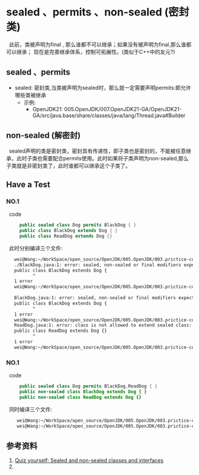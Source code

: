 # sealed 、permits 、non-sealed (密封类)
&nbsp;&nbsp;此前，类被声明为final , 那么谁都不可以继承；如果没有被声明为final,那么谁都可以继承； 现在是完善继承体系，控制可拓展性。(类似于C++中的友元?)

## sealed 、permits
+ sealed: 密封类,当类被声明为sealed时，那么就一定需要声明permits:即允许哪些类被继承
  + 示例:
     - OpenJDK21: 005.OpenJDK/007.OpenJDK21-GA/OpenJDK21-GA/src/java.base/share/classes/java/lang/Thread.java#Builder

## non-sealed (解密封)
&nbsp;&nbsp;sealed声明的类是密封类，密封具有传递性，即子类也是密封的，不能被任意继承，此时子类也需要配合permits使用。此时如果将子类声明为non-sealed,那么子类就是非密封类了，此时谁都可以继承这个子类了。

## Have a Test
### NO.1
&nbsp;&nbsp;code
```java
     public sealed class Dog permits BlackDog { }
     public class BlackDog extends Dog { }
     public class ReadDog extends Dog {}
```
&nbsp;&nbsp;此时分别编译三个文件:
```txt
   wei@Wang:~/WorkSpace/open_source/OpenJDK/005.OpenJDK/003.prictice-code/sealed-key-word$ ../../007.OpenJDK21-GA/OpenJDK21-GA/build/linux-x86_64-server-slowdebug/jdk/bin/javac Dog.java 
   ./BlackDog.java:1: error: sealed, non-sealed or final modifiers expected
   public class BlackDog extends Dog {
          ^
   1 error
   wei@Wang:~/WorkSpace/open_source/OpenJDK/005.OpenJDK/003.prictice-code/sealed-key-word$ ../../007.OpenJDK21-GA/OpenJDK21-GA/build/linux-x86_64-server-slowdebug/jdk/bin/javac BlackDog.java 
    
   BlackDog.java:1: error: sealed, non-sealed or final modifiers expected
   public class BlackDog extends Dog {
          ^
   1 error
   wei@Wang:~/WorkSpace/open_source/OpenJDK/005.OpenJDK/003.prictice-code/sealed-key-word$ ../../007.OpenJDK21-GA/OpenJDK21-GA/build/linux-x86_64-server-slowdebug/jdk/bin/javac ReadDog.java 
   ReadDog.java:1: error: class is not allowed to extend sealed class: Dog (as it is not listed in its 'permits' clause)
   public class ReadDog extends Dog {}
          ^
   1 error
   wei@Wang:~/WorkSpace/open_source/OpenJDK/005.OpenJDK/003.prictice-code/sealed-key-word$ 
```
### NO.1
&nbsp;&nbsp;code
```java
     public sealed class Dog permits BlackDog,ReadDog { }
     public non-sealed class BlackDog extends Dog { }
     public non-sealed class ReadDog extends Dog {}
```
&nbsp;&nbsp;同时编译三个文件:
```txt
    wei@Wang:~/WorkSpace/open_source/OpenJDK/005.OpenJDK/003.prictice-code/sealed-key-word$ ../../007.OpenJDK21-GA/OpenJDK21-GA/build/linux-x86_64-server-slowdebug/jdk/bin/javac Dog.java BlackDog.java ReadDog.java 
    wei@Wang:~/WorkSpace/open_source/OpenJDK/005.OpenJDK/003.prictice-code/sealed-key-word$ 
```

## 参考资料
1. [Quiz yourself: Sealed and non-sealed classes and interfaces](https://blogs.oracle.com/javamagazine/post/java-sealed-types-subtypes-final)
2. [](./Quiz%20yourself_%20Sealed%20and%20non-sealed%20classes%20and%20interfaces.pdf)